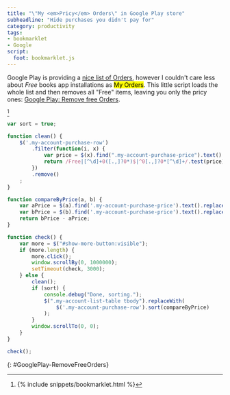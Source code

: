 ```yaml
---
title: "\"My <em>Pricy</em> Orders\" in Google Play store"
subheadline: "Hide purchases you didn't pay for"
category: productivity
tags:
- bookmarklet
- Google
script:
  foot: bookmarklet.js
---
```


Google Play is providing a <a href="https://play.google.com/store/account" target="_blank">nice list of Orders</a>, 
however I couldn't care less about *Free* books app installations as <mark>My Orders</mark>. 
This little script loads the whole list and then removes all "Free" items, leaving you only the pricy ones: 
<a class="bookmarklet" href="#GooglePlay-RemoveFreeOrders">Google Play: Remove free Orders</a>.
<!--more-->
[^1]

```javascript
var sort = true;

function clean() {
	$('.my-account-purchase-row')
		.filter(function(i, x) {
			var price = $(x).find(".my-account-purchase-price").text().trim();
			return /Free|[^\d]+0([.,]?0*)$|^0[.,]?0*[^\d]+/.test(price);
		})
		.remove()
	;
}

function compareByPrice(a, b) {
	var aPrice = $(a).find('.my-account-purchase-price').text().replace(/[^0-9,.;]/g, "");
	var bPrice = $(b).find('.my-account-purchase-price').text().replace(/[^0-9,.;]/g, "");
	return bPrice - aPrice;
}

function check() {
	var more = $("#show-more-button:visible");
	if (more.length) {
		more.click();
		window.scrollBy(0, 1000000);
		setTimeout(check, 3000);
	} else {
		clean();
		if (sort) {
			console.debug("Done, sorting.");
			$(".my-account-list-table tbody").replaceWith(
				$('.my-account-purchase-row').sort(compareByPrice)
			);
		}
		window.scrollTo(0, 0);
	}
}

check();
```
{: #GooglePlay-RemoveFreeOrders}

[^1]: {% include snippets/bookmarklet.html %}
